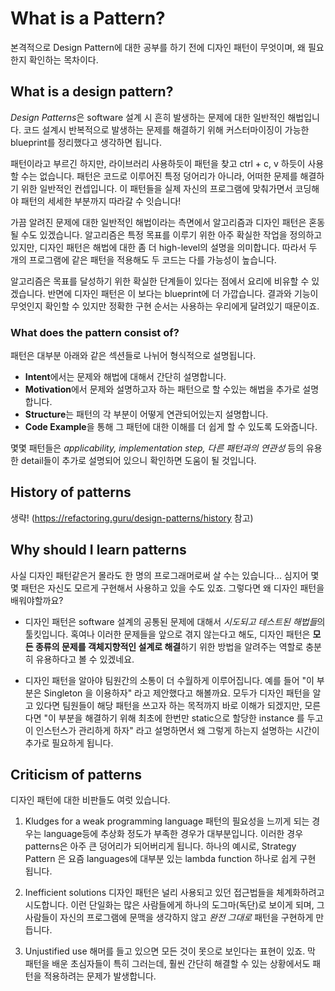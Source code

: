 # What is a Pattern?
본격적으로 Design Pattern에 대한 공부를 하기 전에 디자인 패턴이 무엇이며, 왜 필요한지 확인하는 목차이다.

## What is a design pattern?
*Design Patterns*은 software 설계 시 흔히 발생하는 문제에 대한 일반적인 해법입니다.
코드 설계시 반복적으로 발생하는 문제를 해결하기 위해  커스터마이징이 가능한 blueprint를 정리했다고 생각하면 됩니다.

패턴이라고 부르긴 하지만, 라이브러리 사용하듯이 패턴을 찾고 ctrl + c, v 하듯이 사용할 수는 없습니다.
패턴은 코드로 이루어진 특정 덩어리가 아니라, 어떠한 문제를 해결하기 위한 일반적인 컨셉입니다.
이 패턴들을 실제 자신의 프로그램에 맞춰가면서 코딩해야 패턴의 세세한 부분까지 따라갈 수 잇습니다!

가끔 알려진 문제에 대한 일반적인 해법이라는 측면에서 알고리즘과 디자인 패턴은 혼동될 수도 있겠습니다.
알고리즘은 특정 목표를 이루기 위한 아주 확실한 작업을 정의하고 있지만, 디자인 패턴은 해법에 대한 좀 더 high-level의 설명을 의미합니다.
따라서 두 개의 프로그램에 같은 패턴을 적용해도 두 코드는 다를 가능성이 높습니다.

알고리즘은 목표를 달성하기 위한 확실한 단계들이 있다는 점에서 요리에 비유할 수 있겠습니다.
반면에 디자인 패턴은 이 보다는 blueprint에 더 가깝습니다. 결과와 기능이 무엇인지 확인할 수 있지만 정확한 구현 순서는 사용하는 우리에게 달려있기 때문이죠.

### What does the pattern consist of?
패턴은 대부분 아래와 같은 섹션들로 나뉘어 형식적으로 설명됩니다.

- **Intent**에서는 문제와 해법에 대해서 간단히 설명합니다.
- **Motivation**에서 문제와 설명하고자 하는 패턴으로 할 수있는 해법을 추가로 설명합니다.
- **Structure**는 패턴의 각 부분이 어떻게 연관되어있는지 설명합니다.
- **Code Example**을 통해 그 패턴에 대한 이해를 더 쉽게 할 수 있도록 도와줍니다.

몇몇 패턴들은 *applicability, implementation step, 다른 패턴과의 연관성* 등의 유용한 detail들이 추가로 설명되어 있으니 확인하면 도움이 될 것입니다.

## History of patterns
생략! (https://refactoring.guru/design-patterns/history 참고)

## Why should I learn patterns
사실 디자인 패턴같은거 몰라도 한 명의 프로그래머로써 살 수는 있습니다... 심지어 몇몇 패턴은 자신도 모르게 구현해서 사용하고 있을 수도 있죠. 그렇다면 왜 디자인 패턴을 배워야할까요?

- 디자인 패턴은 software 설계의 공통된 문제에 대해서 *시도되고 테스트된 해법들*의 툴킷입니다. 혹여나 이러한 문제들을 앞으로 겪지 않는다고 해도, 디자인 패턴은 **모든 종류의 문제를 객체지향적인 설계로 해결**하기 위한 방법을 알려주는 역할로 충분히 유용하다고 볼 수 있겠네요.

- 디자인 패턴을 알아야 팀원간의 소통이 더 수월하게 이루어집니다. 예를 들어 "이 부분은 Singleton 을 이용하자" 라고 제안했다고 해볼까요. 모두가 디자인 패턴을 알고 있다면 팀원들이 해당 패턴을 쓰고자 하는 목적까지 바로 이해가 되겠지만, 모른다면 "이 부분을 해결하기 위해 최초에 한번만 static으로 할당한 instance 를 두고 이 인스턴스가 관리하게 하자" 라고 설명하면서 왜 그렇게 하는지 설명하는 시간이 추가로 필요하게 됩니다.

## Criticism of patterns
디자인 패턴에 대한 비판들도 여럿 있습니다.

1. Kludges for a weak programming language
패턴의 필요성을 느끼게 되는 경우는 language등에 추상화 정도가 부족한 경우가 대부분입니다. 이러한 경우 patterns은 아주 큰 덩어리가 되어버리게 됩니다.
하나의 예시로, Strategy Pattern 은 요즘 languages에 대부분 있는 lambda function 하나로 쉽게 구현 됩니다.

2. Inefficient solutions
디자인 패턴은 널리 사용되고 있던 접근법들을 체계화하려고 시도합니다.
이런 단일화는 많은 사람들에게 하나의 도그마(독단)로 보이게 되며, 그 사람들이 자신의 프로그램에 문맥을 생각하지 않고 *완전 그대로* 패턴을 구현하게 만듭니다.

3. Unjustified use
해머를 들고 있으면 모든 것이 못으로 보인다는 표현이 있죠.
막 패턴을 배운 초심자들이 특히 그러는데, 훨씬 간단히 해결할 수 있는 상황에서도 패턴을 적용하려는 문제가 발생합니다.

